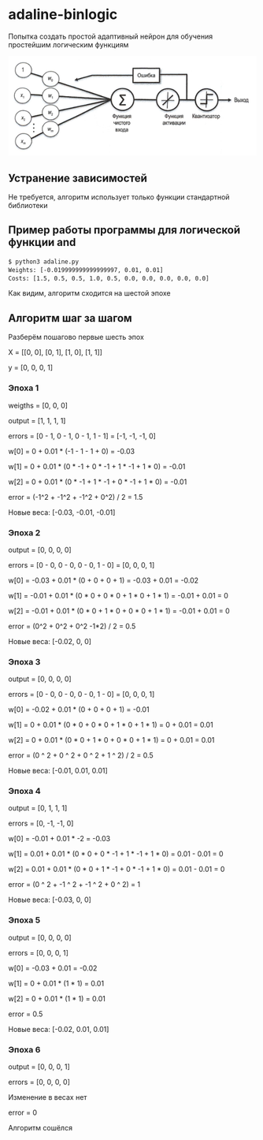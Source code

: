 # adaline-binlogic
Попытка создать простой адаптивный нейрон для обучения простейшим логическим функциям

![adaline](adaline.png)

## Устранение зависимостей
Не требуется, алгоритм использует только функции стандартной библиотеки

## Пример работы программы для логической функции and

```bash
$ python3 adaline.py
Weights: [-0.019999999999999997, 0.01, 0.01]
Costs: [1.5, 0.5, 0.5, 1.0, 0.5, 0.0, 0.0, 0.0, 0.0, 0.0]
```

Как видим, алгоритм сходится на шестой эпохе

## Алгоритм шаг за шагом
Разберём пошагово первые шесть эпох

X = [[0, 0], [0, 1], [1, 0], [1, 1]]

y = [0, 0, 0, 1]
### Эпоха 1

weigths = [0, 0, 0]

output = [1, 1, 1, 1]

errors = [0 - 1, 0 - 1, 0 - 1, 1 - 1] = [-1, -1, -1, 0]

w[0] = 0 + 0.01 * (-1 - 1 - 1 + 0) = -0.03

w[1] = 0 + 0.01 * (0 * -1 + 0 * -1 + 1 * -1 + 1 * 0) = -0.01

w[2] = 0 + 0.01 * (0 * -1 + 1 * -1 + 0 * -1 + 1 * 0) = -0.01

error = (-1^2 + -1^2 + -1^2 + 0^2) / 2 = 1.5

Новые веса: [-0.03, -0.01, -0.01]

### Эпоха 2

output = [0, 0, 0, 0]

errors = [0 - 0, 0 - 0, 0 - 0, 1 - 0] = [0, 0, 0, 1]

w[0] = -0.03 + 0.01 * (0 + 0 + 0 + 1) = -0.03 + 0.01 = -0.02

w[1] = -0.01 + 0.01 * (0 * 0 + 0 * 0 + 1 * 0 + 1 * 1) = -0.01 + 0.01 = 0

w[2] = -0.01 + 0.01 * (0 * 0 + 1 * 0 + 0 * 0 + 1 * 1) = -0.01 + 0.01 = 0

error = (0^2 + 0^2 + 0^2 -1*2) / 2 = 0.5

Новые веса: [-0.02, 0, 0]

### Эпоха 3

output = [0, 0, 0, 0]

errors = [0 - 0, 0 - 0, 0 - 0, 1 - 0] = [0, 0, 0, 1]

w[0] = -0.02 + 0.01 * (0 + 0 + 0 + 1) = -0.01

w[1] = 0 + 0.01 * (0 * 0 + 0 * 0 + 1 * 0 + 1 * 1) = 0 + 0.01 = 0.01

w[2] = 0 + 0.01 * (0 * 0 + 1 * 0 + 0 * 0 + 1 * 1) = 0 + 0.01 = 0.01

error = (0 ^ 2 + 0 ^ 2 + 0 ^ 2 + 1 ^ 2) / 2 = 0.5

Новые веса: [-0.01, 0.01, 0.01]

### Эпоха 4

output = [0, 1, 1, 1]

errors = [0, -1, -1, 0]

w[0] = -0.01 + 0.01 * -2 = -0.03

w[1] = 0.01 + 0.01 * (0 * 0 + 0 * -1 + 1 * -1 + 1 * 0) = 0.01 - 0.01 = 0

w[2] = 0.01 + 0.01 * (0 * 0 + 1 * -1 + 0 * -1 + 1 * 0) = 0.01 - 0.01 = 0

error = (0 ^ 2 + -1 ^ 2 + -1 ^ 2 + 0 ^ 2) = 1

Новые веса: [-0.03, 0, 0]

### Эпоха 5

output = [0, 0, 0, 0]

errors = [0, 0, 0, 1]

w[0] = -0.03 + 0.01 = -0.02

w[1] = 0 + 0.01 * (1 * 1) = 0.01

w[2] = 0 + 0.01 * (1 * 1) = 0.01

error = 0.5

Новые веса: [-0.02, 0.01, 0.01]

### Эпоха 6

output = [0, 0, 0, 1]

errors = [0, 0, 0, 0]

Изменение в весах нет

error = 0

Алгоритм сошёлся
